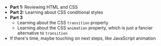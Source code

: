 - **Part 1:** Reviewing HTML and CSS
- **Part 2:** Learning about CSS conditional styles
- **Part 3**
  - Learning about the CSS `transition` property
  - Learning about the CSS `animation` property, which is just a fancier alternative to `transition`
- If there's time, maybe touching on next steps, like JavaScript animation
